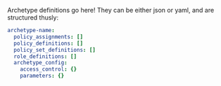 Archetype definitions go here! They can be either json or yaml, and are structured thusly:

```yaml
archetype-name:
  policy_assignments: []
  policy_definitions: []
  policy_set_definitions: []
  role_definitions: []
  archetype_config:
    access_control: {}
    parameters: {}
```